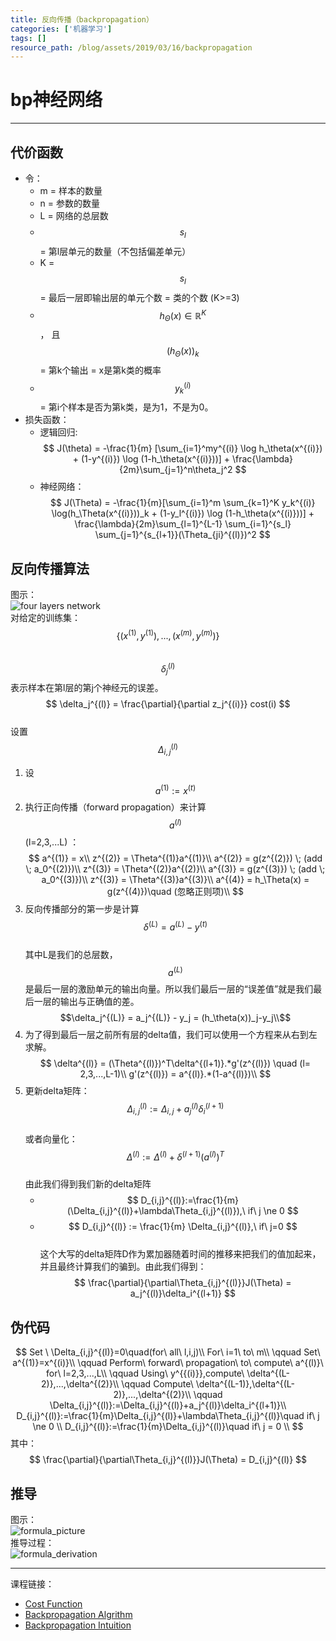 ```yaml
---
title: 反向传播（backpropagation）
categories: ['机器学习']
tags: []
resource_path: /blog/assets/2019/03/16/backpropagation
---
```


<script type="text/javascript" async src="https://cdn.mathjax.org/mathjax/latest/MathJax.js?config=TeX-MML-AM_CHTML"> </script>

bp神经网络
===

---

代价函数
---

* 令：
  * m = 样本的数量
  * n = 参数的数量
  * L = 网络的总层数
  * $$s_l$$ = 第l层单元的数量（不包括偏差单元）
  * K = $$s_l$$ = 最后一层即输出层的单元个数 = 类的个数 (K>=3)
  * $$ h_\Theta(x) \in \mathbb{R}^K $$ ， 且 $$ {(h_\Theta(x))}_k $$ = 第k个输出 = x是第k类的概率
  * $$ y_k^{(i)} $$ = 第i个样本是否为第k类，是为1，不是为0。
* 损失函数：
  * 逻辑回归:
    $$ J(\theta) = -\frac{1}{m} [\sum_{i=1}^my^{(i)} \log h_\theta(x^{(i)}) + (1-y^{(i)}) \log (1-h_\theta(x^{(i)}))] + \frac{\lambda}{2m}\sum_{j=1}^n\theta_j^2 $$
  * 神经网络：
    $$ J(\Theta) = -\frac{1}{m}[\sum_{i=1}^m \sum_{k=1}^K y_k^{(i)} \log(h_\Theta(x^{(i)}))_k + (1-y_l^{(i)}) \log (1-h_\theta(x^{(i)}))] + \frac{\lambda}{2m}\sum_{l=1}^{L-1} \sum_{i=1}^{s_l} \sum_{j=1}^{s_{l+1}}(\Theta_{ji}^{(l)})^2 $$

反向传播算法
---

图示：  
![four layers network]({{page.resource_path}}/4_layers_network.png)  
对给定的训练集：$$\{(x^{(1)}, y^{(1)}),...,(x^{(m)}, y^{(m)})\}$$  
$$\delta_j^{(l)} $$ 表示样本在第l层的第j个神经元的误差。  
$$ \delta_j^{(l)} = \frac{\partial}{\partial z_j^{(i)}} cost(i) $$  
设置 $$ \Delta_{i,j}^{(l)} $$


1. 设$$a^{(1)}:=x^{(t)}$$
2. 执行正向传播（forward propagation）来计算 $$a^{(l)}$$ (l=2,3,...L) ：  
   $$
   a^{(1)} = x\\
   z^{(2)} = \Theta^{(1)}a^{(1)}\\
   a^{(2)} = g(z^{(2)}) \; (add \; a_0^{(2)})\\
   z^{(3)} = \Theta^{(2)}a^{(2)}\\
   a^{(3)} = g(z^{(3)}) \; (add \; a_0^{(3)})\\
   z^{(3)} = \Theta^{(3)}a^{(3)}\\
   a^{(4)} = h_\Theta(x) = g(z^{(4)})\quad (忽略正则项)\\
   $$
3. 反向传播部分的第一步是计算 $$ \delta^{(L)}=a^{(L)}-y^{(t)} $$  
   其中L是我们的总层数，$$a^{(L)}$$ 是最后一层的激励单元的输出向量。所以我们最后一层的“误差值”就是我们最后一层的输出与正确值的差。  
   $$\delta_j^{(L)} = a_j^{(L)} - y_j = (h_\theta(x))_j-y_j\\$$
4. 为了得到最后一层之前所有层的delta值，我们可以使用一个方程来从右到左求解。  
   $$
   \delta^{(l)} = (\Theta^{(l)})^T\delta^{(l+1)}.*g'(z^{(l)}) \quad (l= 2,3,...,L-1)\\
   g'(z^{(l)}) = a^{(l)}.*(1-a^{(l)})\\
   $$
5. 更新delta矩阵：
   $$ \Delta_{i,j}^{(l)} := \Delta_{i,j}+a_j^{(l)}\delta_i^{(l+1)}
   $$  
   或者向量化：  
   $$ \Delta^{(l)}:=\Delta^{(l)}+\delta^{(l+1)}(a^{(l)})^T $$  
   由此我们得到我们新的delta矩阵  
   * $$ D_{i,j}^{(l)}:=\frac{1}{m}(\Delta_{i,j}^{(l)}+\lambda\Theta_{i,j}^{(l)}),\ if\ j \ne 0 $$
   * $$ D_{i,j}^{(l)} := \frac{1}{m} \Delta_{i,j}^{(l)},\ if\ j=0 $$  
   这个大写的delta矩阵D作为累加器随着时间的推移来把我们的值加起来，并且最终计算我们的骗到。由此我们得到：  
   $$
   \frac{\partial}{\partial\Theta_{i,j}^{(l)}}J(\Theta) = a_j^{(l)}\delta_i^{(l+1)}
   $$

伪代码
---

$$
Set \ \Delta_{i,j}^{(l)}=0\quad(for\ all\ l,i,j)\\
For\ i=1\ to\ m\\
\qquad Set\ a^{(1)}=x^{(i)}\\
\qquad Perform\ forward\ propagation\ to\ compute\ a^{(l)}\ for\ l=2,3,...,L\\
\qquad Using\ y^{{(i)}},compute\ \delta^{(L-2)},...,\delta^{(2)}\\
\qquad Compute\ \delta^{(L-1)},\delta^{(L-2)},...,\delta^{(2)}\\
\qquad \Delta_{i,j}^{(l)}:=\Delta_{i,j}^{(l)}+a_j^{(l)}\delta_i^{(l+1)}\\
D_{i,j}^{(l)}:=\frac{1}{m}\Delta_{i,j}^{(l)}+\lambda\Theta_{i,j}^{(l)}\quad if\ j \ne 0 \\
D_{i,j}^{(l)}:=\frac{1}{m}\Delta_{i,j}^{(l)}\quad if\ j = 0 \\
$$
其中：  
$$ \frac{\partial}{\partial\Theta_{i,j}^{(l)}}J(\Theta) = D_{i,j}^{(l)}
$$

推导
---

图示：  
![formula_picture]({{page.resource_path}}/formula_picture.png)  
推导过程：  
![formula_derivation]({{page.resource_path}}/formula_derivation.png)

---
  
课程链接：

* [Cost Function](https://www.coursera.org/learn/machine-learning/lecture/na28E/cost-function)
* [Backpropagation Algrithm](https://www.coursera.org/learn/machine-learning/lecture/1z9WW/backpropagation-algorithm)
* [Backpropagation Intuition](https://www.coursera.org/learn/machine-learning/lecture/du981/backpropagation-intuition)
